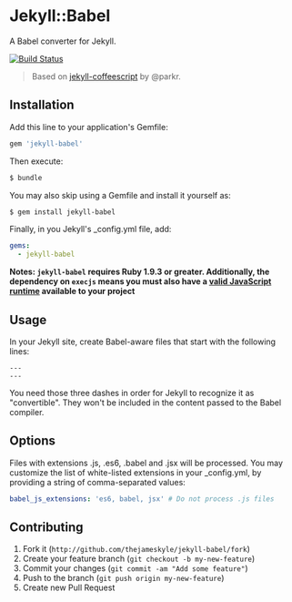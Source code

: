 # Jekyll::Babel

A Babel converter for Jekyll.

[![Build Status](https://travis-ci.org/babel/jekyll-babel.svg?branch=master)](https://travis-ci.org/babel/jekyll-babel)

> Based on [jekyll-coffeescript](https://github.com/jekyll/jekyll-coffeescript) by @parkr.

## Installation

Add this line to your application's Gemfile:

```ruby
gem 'jekyll-babel'
```

Then execute:

```bash
$ bundle
```

You may also skip using a Gemfile and install it yourself as:

```bash
$ gem install jekyll-babel
```

Finally, in you Jekyll's \_config.yml file, add:

```yml
gems:
  - jekyll-babel
```

**Notes: `jekyll-babel` requires Ruby 1.9.3 or greater. Additionally, the dependency on `execjs` means you must also have a [valid JavaScript runtime](https://github.com/sstephenson/execjs#execjs) available to your project**

## Usage

In your Jekyll site, create Babel-aware files that start with the following
lines:

```
---
---
```

You need those three dashes in order for Jekyll to recognize it as
"convertible". They won't be included in the content passed to the Babel
compiler.

## Options

Files with extensions .js, .es6, .babel and .jsx will be processed. You may
customize the list of white-listed extensions in your _config.yml, by providing
a string of comma-separated values:

```yml
babel_js_extensions: 'es6, babel, jsx' # Do not process .js files
```

## Contributing

1. Fork it (`http://github.com/thejameskyle/jekyll-babel/fork`)
2. Create your feature branch (`git checkout -b my-new-feature`)
3. Commit your changes (`git commit -am "Add some feature"`)
4. Push to the branch (`git push origin my-new-feature`)
5. Create new Pull Request

